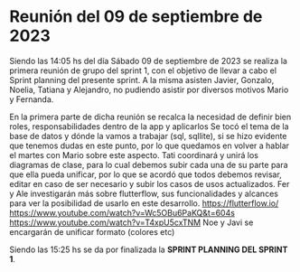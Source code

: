 # Reunión del 09 de septiembre de 2023

Siendo las 14:05 hs del día Sábado 09 de septiembre de 2023 se realiza la primera reunión de grupo del sprint 1, con el objetivo de llevar a cabo el Sprint planning del presente sprint. A la misma asisten Javier, Gonzalo, Noelia, Tatiana y Alejandro, no pudiendo asistir por diversos motivos Mario y Fernanda.

En la primera parte de dicha reunión se recalca la necesidad de definir bien roles, responsabilidades dentro de la app y aplicarlos
Se tocó el tema de la base de datos y dónde la vamos a trabajar (sql, sqllite), si se hizo evidente que tenemos dudas en este punto, por lo que quedamos en volver a hablar el martes con Mario sobre este aspecto.
Tati coordinará y unirá los diagramas de clase, para lo cual debemos subir cada una de su parte para que ella pueda unificar, por lo que se acordó que todos debemos revisar, editar en caso de ser necesario y subir los casos de usos actualizados.
Fer y Ale investigarán más sobre flutterflow, sus funcionalidades y alcances para ver la posibilidad de usarlo en este desarrollo. https://flutterflow.io/ https://www.youtube.com/watch?v=Wc5OBu6PaKQ&t=604s
https://www.youtube.com/watch?v=T4xpU5cxTNM
Noe y Javi se encargarán de unificar formato (colores etc)
 
Siendo las 15:25 hs se da por finalizada la **SPRINT PLANNING DEL SPRINT 1**. 